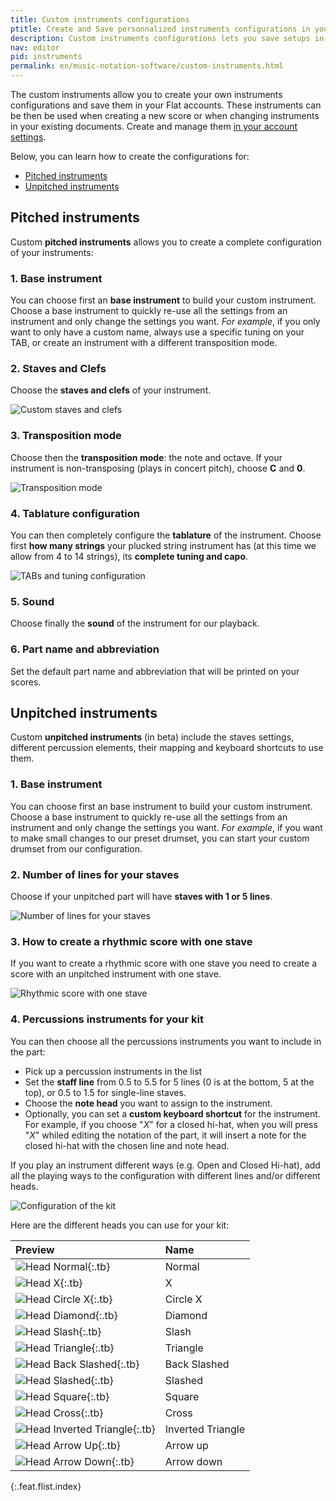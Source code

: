 ```yaml
---
title: Custom instruments configurations
ptitle: Create and Save personnalized instruments configurations in your account
description: Custom instruments configurations lets you save setups in your accounts and reuse them quickly when you create new sheet music, or add extra parts to an existing document
nav: editor
pid: instruments
permalink: en/music-notation-software/custom-instruments.html
---
```


The custom instruments allow you to create your own instruments configurations and save them in your Flat accounts. These instruments can be then be used when creating a new score or when changing instruments in your existing documents. Create and manage them [in your account settings](https://flat.io/settings/account/instruments).

Below, you can learn how to create the configurations for:
* [Pitched instruments](#pitched-instruments)
* [Unpitched instruments](#unpitched-instruments)

## Pitched instruments

Custom **pitched instruments** allows you to create a complete configuration of your instruments:

### 1. Base instrument

You can choose first an **base instrument** to build your custom instrument. Choose a base instrument to quickly re-use all the settings from an instrument and only change the settings you want. *For example*, if you only want to only have a custom name, always use a specific tuning on your TAB, or create an instrument with a different transposition mode.

### 2. Staves and Clefs

Choose the **staves and clefs** of your instrument.

![Custom staves and clefs](/help/assets/img/editor/custom-instru-pitched-staves-clefs.png)

### 3. Transposition mode

Choose then the **transposition mode**: the note and octave. If your instrument is non-transposing (plays in concert pitch), choose **C** and **0**.

![Transposition mode](/help/assets/img/editor/custom-instru-pitched-transposition.png)

### 4. Tablature configuration

You can then completely configure the **tablature** of the instrument. Choose first **how many strings** your plucked string instrument has (at this time we allow from 4 to 14 strings), its **complete tuning and capo**.

![TABs and tuning configuration](/help/assets/img/editor/custom-instru-pitched-tablature.png)

### 5. Sound

Choose finally the **sound** of the instrument for our playback.

### 6. Part name and abbreviation

Set the default part name and abbreviation that will be printed on your scores.

## Unpitched instruments

Custom **unpitched instruments** (in beta) include the staves settings, different percussion elements, their mapping and keyboard shortcuts to use them.

### 1. Base instrument

You can choose first an base instrument to build your custom instrument. Choose a base instrument to quickly re-use all the settings from an instrument and only change the settings you want. *For example*, if you want to make small changes to our preset drumset, you can start your custom drumset from our configuration.

### 2. Number of lines for your staves

Choose if your unpitched part will have **staves with 1 or 5 lines**.

![Number of lines for your staves](/help/assets/img/editor/custom-instru-unpitched-lines.png)

### 3. How to create a rhythmic score with one stave 

If you want to create a rhythmic score with one stave you need to create a score with an unpitched instrument with one stave.  

![Rhythmic score with one stave](/help/assets/img/editor/rhythmic-one-stave.gif.png)

### 4. Percussions instruments for your kit

You can then choose all the percussions instruments you want to include in the part:

* Pick up a percussion instruments in the list
* Set the **staff line** from 0.5 to 5.5 for 5 lines (0 is at the bottom, 5 at the top), or 0.5 to 1.5 for single-line staves.
* Choose the **note head** you want to assign to the instrument.
* Optionally, you can set a **custom keyboard shortcut** for the instrument. For example, if you choose "*X*" for a closed hi-hat, when you will press "*X*" whiled editing the notation of the part, it will insert a note for the closed hi-hat with the chosen line and note head.

If you play an instrument different ways (e.g. Open and Closed Hi-hat), add all the playing ways to the configuration with different lines and/or different heads.

![Configuration of the kit](/help/assets/img/editor/custom-instru-unpitched-instruments.png)

Here are the different heads you can use for your kit:

| Preview | Name |
|:--------|:-----|
| ![Head Normal](https://prod.flat-cdn.com/img/icons/editorActions/headNormal.svg){:.tb} | Normal |
| ![Head X](https://prod.flat-cdn.com/img/icons/editorActions/headX.svg){:.tb} | X |
| ![Head Circle X](https://prod.flat-cdn.com/img/icons/editorActions/headCircleX.svg){:.tb} | Circle X |
| ![Head Diamond](https://prod.flat-cdn.com/img/icons/editorActions/headDiamond.svg){:.tb} | Diamond |
| ![Head Slash](https://prod.flat-cdn.com/img/icons/editorActions/headSlash.svg){:.tb} | Slash |
| ![Head Triangle](https://prod.flat-cdn.com/img/icons/editorActions/headTriangle.svg){:.tb} | Triangle |
| ![Head Back Slashed](https://prod.flat-cdn.com/img/icons/editorActions/headBackSlashed.svg){:.tb} | Back Slashed |
| ![Head Slashed](https://prod.flat-cdn.com/img/icons/editorActions/headSlashed.svg){:.tb} | Slashed |
| ![Head Square](https://prod.flat-cdn.com/img/icons/editorActions/headSquare.svg){:.tb} | Square |
| ![Head Cross](https://prod.flat-cdn.com/img/icons/editorActions/headCross.svg){:.tb} | Cross |
| ![Head Inverted Triangle](https://prod.flat-cdn.com/img/icons/editorActions/headInvertedTriangle.svg){:.tb} | Inverted Triangle |
| ![Head Arrow Up](https://prod.flat-cdn.com/img/icons/editorActions/headArrowUp.svg){:.tb} | Arrow up |
| ![Head Arrow Down](https://prod.flat-cdn.com/img/icons/editorActions/headArrowDown.svg){:.tb} | Arrow down |
{:.feat.flist.index}
